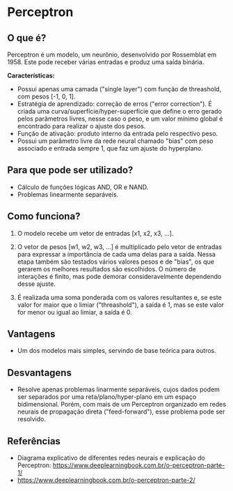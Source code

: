 # Perceptron

## O que é?
Perceptron é um modelo, um neurônio, desenvolvido por Rossemblat em 1958. Este pode receber várias entradas e produz uma saída binária.

**Características:**
- Possui apenas uma camada ("single layer") com função de threashold, com pesos [-1, 0, 1].
- Estratégia de aprendizado: correção de erros ("error correction"). É criada uma curva/superfície/hyper-superfície que define o erro gerado pelos parâmetros livres, nesse caso o peso, e um valor mínimo global é encontrado para realizar o ajuste dos pesos.
- Função de ativação: produto interno da entrada pelo respectivo peso.
- Possui um parâmetro livre da rede neural chamado "bias" com peso associado e entrada sempre 1, que faz um ajuste do hyperplano.

## Para que pode ser utilizado?
- Cálculo de funções lógicas AND, OR e NAND.
- Problemas linearmente separáveis.

## Como funciona?

1) O modelo recebe um vetor de entradas [x1, x2, x3, ...].

2) O vetor de pesos [w1, w2, w3, ...] é multiplicado pelo vetor de entradas para expressar a importância de cada uma delas para a saída. Nessa etapa também são testados vários valores pesos e de "bias", os que gerarem os melhores resultados são escolhidos. O número de interações é finito, mas pode demorar consideravelmente dependendo desse ajuste.

3) É realizada uma soma ponderada com os valores resultantes e, se este valor for maior que o limiar ("threashold"), a saída é 1, mas se este valor for menor ou igual ao limiar, a saída é 0.

## Vantagens
- Um dos modelos mais simples, servindo de base teórica para outros.

## Desvantagens
- Resolve apenas problemas linarmente separáveis, cujos dados podem ser separados por uma reta/plano/hyper-plano em um espaço bidimensional. Porém, com mais de um Perceptron organizado em redes neurais de propagação direta ("feed-forward"), esse problema pode ser resolvido.

## Referências
- Diagrama explicativo de diferentes redes neurais e explicação do Perceptron: https://www.deeplearningbook.com.br/o-perceptron-parte-1/
- https://www.deeplearningbook.com.br/o-perceptron-parte-2/


